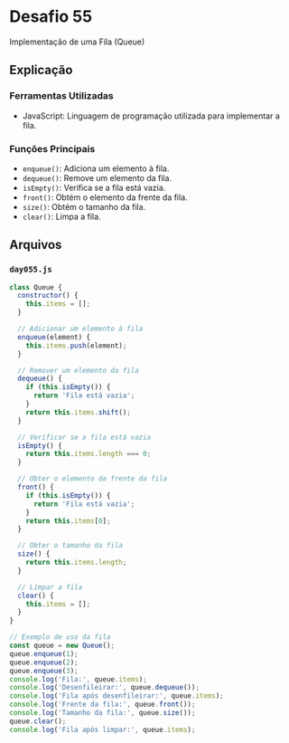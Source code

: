 # Desafio 55

Implementação de uma Fila (Queue)

## Explicação

### Ferramentas Utilizadas

- JavaScript: Linguagem de programação utilizada para implementar a fila.

### Funções Principais

- `enqueue()`: Adiciona um elemento à fila.
- `dequeue()`: Remove um elemento da fila.
- `isEmpty()`: Verifica se a fila está vazia.
- `front()`: Obtém o elemento da frente da fila.
- `size()`: Obtém o tamanho da fila.
- `clear()`: Limpa a fila.

## Arquivos

### `day055.js`

```js
class Queue {
  constructor() {
    this.items = [];
  }

  // Adicionar um elemento à fila
  enqueue(element) {
    this.items.push(element);
  }

  // Remover um elemento da fila
  dequeue() {
    if (this.isEmpty()) {
      return 'Fila está vazia';
    }
    return this.items.shift();
  }

  // Verificar se a fila está vazia
  isEmpty() {
    return this.items.length === 0;
  }

  // Obter o elemento da frente da fila
  front() {
    if (this.isEmpty()) {
      return 'Fila está vazia';
    }
    return this.items[0];
  }

  // Obter o tamanho da fila
  size() {
    return this.items.length;
  }

  // Limpar a fila
  clear() {
    this.items = [];
  }
}

// Exemplo de uso da fila
const queue = new Queue();
queue.enqueue(1);
queue.enqueue(2);
queue.enqueue(3);
console.log('Fila:', queue.items);
console.log('Desenfileirar:', queue.dequeue());
console.log('Fila após desenfileirar:', queue.items);
console.log('Frente da fila:', queue.front());
console.log('Tamanho da fila:', queue.size());
queue.clear();
console.log('Fila após limpar:', queue.items);
```